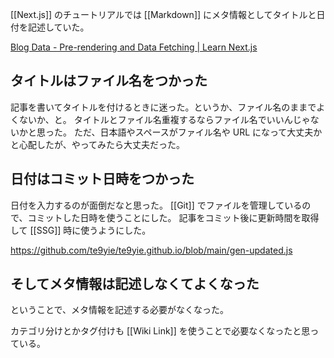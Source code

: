 [[Next.js]] のチュートリアルでは [[Markdown]] にメタ情報としてタイトルと日付を記述していた。

[Blog Data - Pre-rendering and Data Fetching | Learn Next.js](https://nextjs.org/learn/basics/data-fetching/blog-data)

## タイトルはファイル名をつかった

記事を書いてタイトルを付けるときに迷った。というか、ファイル名のままでよくないか、と。
タイトルとファイル名重複するならファイル名でいいんじゃないかと思った。
ただ、日本語やスペースがファイル名や URL になって大丈夫かと心配したが、やってみたら大丈夫だった。

## 日付はコミット日時をつかった

日付を入力するのが面倒だなと思った。
[[Git]] でファイルを管理しているので、コミットした日時を使うことにした。
記事をコミット後に更新時間を取得して [[SSG]] 時に使うようにした。

https://github.com/te9yie/te9yie.github.io/blob/main/gen-updated.js

## そしてメタ情報は記述しなくてよくなった

ということで、メタ情報を記述する必要がなくなった。

カテゴリ分けとかタグ付けも [[Wiki Link]] を使うことで必要なくなったと思っている。

